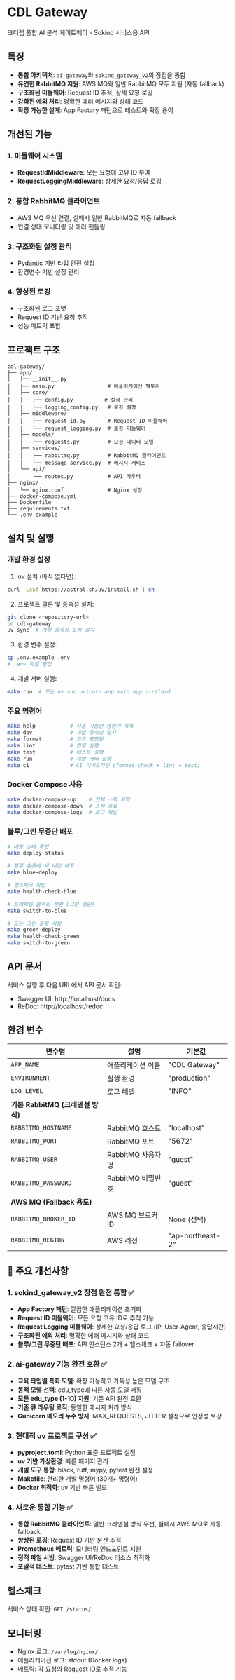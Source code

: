 # CDL Gateway

크디랩 통합 AI 분석 게이트웨이 - Sokind 서비스용 API

## 특징

- **통합 아키텍처**: `ai-gateway`와 `sokind_gateway_v2`의 장점을 통합
- **유연한 RabbitMQ 지원**: AWS MQ와 일반 RabbitMQ 모두 지원 (자동 fallback)
- **구조화된 미들웨어**: Request ID 추적, 상세 요청 로깅
- **강화된 예외 처리**: 명확한 에러 메시지와 상태 코드
- **확장 가능한 설계**: App Factory 패턴으로 테스트와 확장 용이

## 개선된 기능

### 1. 미들웨어 시스템
- **RequestIdMiddleware**: 모든 요청에 고유 ID 부여
- **RequestLoggingMiddleware**: 상세한 요청/응답 로깅

### 2. 통합 RabbitMQ 클라이언트
- AWS MQ 우선 연결, 실패시 일반 RabbitMQ로 자동 fallback
- 연결 상태 모니터링 및 에러 핸들링

### 3. 구조화된 설정 관리
- Pydantic 기반 타입 안전 설정
- 환경변수 기반 설정 관리

### 4. 향상된 로깅
- 구조화된 로그 포맷
- Request ID 기반 요청 추적
- 성능 메트릭 포함

## 프로젝트 구조

```
cdl-gateway/
├── app/
│   ├── __init__.py
│   ├── main.py                 # 애플리케이션 팩토리
│   ├── core/
│   │   ├── config.py          # 설정 관리
│   │   └── logging_config.py   # 로깅 설정
│   ├── middleware/
│   │   ├── request_id.py       # Request ID 미들웨어
│   │   └── request_logging.py  # 로깅 미들웨어
│   ├── models/
│   │   └── requests.py         # 요청 데이터 모델
│   ├── services/
│   │   ├── rabbitmq.py         # RabbitMQ 클라이언트
│   │   └── message_service.py  # 메시지 서비스
│   └── api/
│       └── routes.py           # API 라우터
├── nginx/
│   └── nginx.conf              # Nginx 설정
├── docker-compose.yml
├── Dockerfile
├── requirements.txt
└── .env.example
```

## 설치 및 실행

### 개발 환경 설정

1. uv 설치 (아직 없다면):
```bash
curl -LsSf https://astral.sh/uv/install.sh | sh
```

2. 프로젝트 클론 및 종속성 설치:
```bash
git clone <repository-url>
cd cdl-gateway
uv sync  # 개발 종속성 포함 설치
```

3. 환경 변수 설정:
```bash
cp .env.example .env
# .env 파일 편집
```

4. 개발 서버 실행:
```bash
make run  # 또는 uv run uvicorn app.main:app --reload
```

### 주요 명령어

```bash
make help           # 사용 가능한 명령어 목록
make dev            # 개발 종속성 설치
make format         # 코드 포맷팅
make lint           # 린팅 실행
make test           # 테스트 실행
make run            # 개발 서버 실행
make ci             # CI 파이프라인 (format-check + lint + test)
```

### Docker Compose 사용

```bash
make docker-compose-up    # 전체 스택 시작
make docker-compose-down  # 스택 종료
make docker-compose-logs  # 로그 확인
```

### 블루/그린 무중단 배포

```bash
# 배포 상태 확인
make deploy-status

# 블루 슬롯에 새 버전 배포
make blue-deploy

# 헬스체크 확인
make health-check-blue

# 트래픽을 블루로 전환 (그린 중단)
make switch-to-blue

# 또는 그린 슬롯 사용
make green-deploy
make health-check-green  
make switch-to-green
```

## API 문서

서비스 실행 후 다음 URL에서 API 문서 확인:
- Swagger UI: http://localhost/docs
- ReDoc: http://localhost/redoc

## 환경 변수

| 변수명 | 설명 | 기본값 |
|--------|------|--------|
| `APP_NAME` | 애플리케이션 이름 | "CDL Gateway" |
| `ENVIRONMENT` | 실행 환경 | "production" |
| `LOG_LEVEL` | 로그 레벨 | "INFO" |
| **기본 RabbitMQ (크레덴셜 방식)** |
| `RABBITMQ_HOSTNAME` | RabbitMQ 호스트 | "localhost" |
| `RABBITMQ_PORT` | RabbitMQ 포트 | "5672" |
| `RABBITMQ_USER` | RabbitMQ 사용자명 | "guest" |
| `RABBITMQ_PASSWORD` | RabbitMQ 비밀번호 | "guest" |
| **AWS MQ (Fallback 용도)** |
| `RABBITMQ_BROKER_ID` | AWS MQ 브로커 ID | None (선택) |
| `RABBITMQ_REGION` | AWS 리전 | "ap-northeast-2" |

## 🎯 주요 개선사항

### 1. **sokind_gateway_v2 장점 완전 통합** ✅
   - **App Factory 패턴**: 깔끔한 애플리케이션 초기화
   - **Request ID 미들웨어**: 모든 요청 고유 ID로 추적 가능
   - **Request Logging 미들웨어**: 상세한 요청/응답 로그 (IP, User-Agent, 응답시간)
   - **구조화된 예외 처리**: 명확한 에러 메시지와 상태 코드
   - **블루/그린 무중단 배포**: API 인스턴스 2개 + 헬스체크 + 자동 failover

### 2. **ai-gateway 기능 완전 호환** ✅
   - **교육 타입별 특화 모델**: 확장 가능하고 가독성 높은 모델 구조
   - **동적 모델 선택**: edu_type에 따른 자동 모델 매핑
   - **모든 edu_type (1-10) 지원**: 기존 API 완전 호환
   - **기존 큐 라우팅 로직**: 동일한 메시지 처리 방식
   - **Gunicorn 메모리 누수 방지**: MAX_REQUESTS, JITTER 설정으로 안정성 보장

### 3. **현대적 uv 프로젝트 구성** ✅
   - **pyproject.toml**: Python 표준 프로젝트 설정
   - **uv 기반 가상환경**: 빠른 패키지 관리
   - **개발 도구 통합**: black, ruff, mypy, pytest 완전 설정
   - **Makefile**: 편리한 개발 명령어 (30개+ 명령어)
   - **Docker 최적화**: uv 기반 빠른 빌드

### 4. **새로운 통합 기능** ✅
   - **통합 RabbitMQ 클라이언트**: 일반 크레덴셜 방식 우선, 실패시 AWS MQ로 자동 fallback
   - **향상된 로깅**: Request ID 기반 분산 추적
   - **Prometheus 메트릭**: 모니터링 엔드포인트 지원
   - **정적 파일 서빙**: Swagger UI/ReDoc 리소스 최적화
   - **포괄적 테스트**: pytest 기반 통합 테스트

## 헬스체크

서비스 상태 확인: `GET /status/`

## 모니터링

- Nginx 로그: `/var/log/nginx/`
- 애플리케이션 로그: stdout (Docker logs)
- 메트릭: 각 요청의 Request ID로 추적 가능